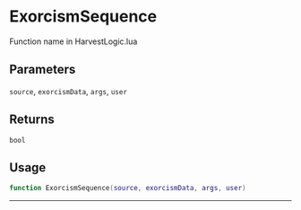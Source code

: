 # ExorcismSequence
Function name in HarvestLogic.lua
## Parameters
`source`, `exorcismData`, `args`, `user`
## Returns
`bool`
## Usage
```lua
function ExorcismSequence(source, exorcismData, args, user)
```
---
